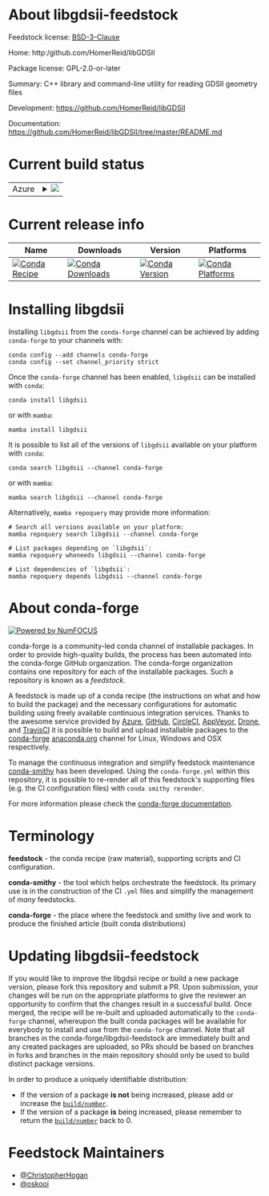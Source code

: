 About libgdsii-feedstock
========================

Feedstock license: [BSD-3-Clause](https://github.com/conda-forge/libgdsii-feedstock/blob/main/LICENSE.txt)

Home: http:/github.com/HomerReid/libGDSII

Package license: GPL-2.0-or-later

Summary: C++ library and command-line utility for reading GDSII geometry files

Development: https://github.com/HomerReid/libGDSII

Documentation: https://github.com/HomerReid/libGDSII/tree/master/README.md

Current build status
====================


<table>
    
  <tr>
    <td>Azure</td>
    <td>
      <details>
        <summary>
          <a href="https://dev.azure.com/conda-forge/feedstock-builds/_build/latest?definitionId=6532&branchName=main">
            <img src="https://dev.azure.com/conda-forge/feedstock-builds/_apis/build/status/libgdsii-feedstock?branchName=main">
          </a>
        </summary>
        <table>
          <thead><tr><th>Variant</th><th>Status</th></tr></thead>
          <tbody><tr>
              <td>linux_64</td>
              <td>
                <a href="https://dev.azure.com/conda-forge/feedstock-builds/_build/latest?definitionId=6532&branchName=main">
                  <img src="https://dev.azure.com/conda-forge/feedstock-builds/_apis/build/status/libgdsii-feedstock?branchName=main&jobName=linux&configuration=linux%20linux_64_" alt="variant">
                </a>
              </td>
            </tr><tr>
              <td>linux_aarch64</td>
              <td>
                <a href="https://dev.azure.com/conda-forge/feedstock-builds/_build/latest?definitionId=6532&branchName=main">
                  <img src="https://dev.azure.com/conda-forge/feedstock-builds/_apis/build/status/libgdsii-feedstock?branchName=main&jobName=linux&configuration=linux%20linux_aarch64_" alt="variant">
                </a>
              </td>
            </tr><tr>
              <td>linux_ppc64le</td>
              <td>
                <a href="https://dev.azure.com/conda-forge/feedstock-builds/_build/latest?definitionId=6532&branchName=main">
                  <img src="https://dev.azure.com/conda-forge/feedstock-builds/_apis/build/status/libgdsii-feedstock?branchName=main&jobName=linux&configuration=linux%20linux_ppc64le_" alt="variant">
                </a>
              </td>
            </tr><tr>
              <td>osx_64</td>
              <td>
                <a href="https://dev.azure.com/conda-forge/feedstock-builds/_build/latest?definitionId=6532&branchName=main">
                  <img src="https://dev.azure.com/conda-forge/feedstock-builds/_apis/build/status/libgdsii-feedstock?branchName=main&jobName=osx&configuration=osx%20osx_64_" alt="variant">
                </a>
              </td>
            </tr><tr>
              <td>osx_arm64</td>
              <td>
                <a href="https://dev.azure.com/conda-forge/feedstock-builds/_build/latest?definitionId=6532&branchName=main">
                  <img src="https://dev.azure.com/conda-forge/feedstock-builds/_apis/build/status/libgdsii-feedstock?branchName=main&jobName=osx&configuration=osx%20osx_arm64_" alt="variant">
                </a>
              </td>
            </tr>
          </tbody>
        </table>
      </details>
    </td>
  </tr>
</table>

Current release info
====================

| Name | Downloads | Version | Platforms |
| --- | --- | --- | --- |
| [![Conda Recipe](https://img.shields.io/badge/recipe-libgdsii-green.svg)](https://anaconda.org/conda-forge/libgdsii) | [![Conda Downloads](https://img.shields.io/conda/dn/conda-forge/libgdsii.svg)](https://anaconda.org/conda-forge/libgdsii) | [![Conda Version](https://img.shields.io/conda/vn/conda-forge/libgdsii.svg)](https://anaconda.org/conda-forge/libgdsii) | [![Conda Platforms](https://img.shields.io/conda/pn/conda-forge/libgdsii.svg)](https://anaconda.org/conda-forge/libgdsii) |

Installing libgdsii
===================

Installing `libgdsii` from the `conda-forge` channel can be achieved by adding `conda-forge` to your channels with:

```
conda config --add channels conda-forge
conda config --set channel_priority strict
```

Once the `conda-forge` channel has been enabled, `libgdsii` can be installed with `conda`:

```
conda install libgdsii
```

or with `mamba`:

```
mamba install libgdsii
```

It is possible to list all of the versions of `libgdsii` available on your platform with `conda`:

```
conda search libgdsii --channel conda-forge
```

or with `mamba`:

```
mamba search libgdsii --channel conda-forge
```

Alternatively, `mamba repoquery` may provide more information:

```
# Search all versions available on your platform:
mamba repoquery search libgdsii --channel conda-forge

# List packages depending on `libgdsii`:
mamba repoquery whoneeds libgdsii --channel conda-forge

# List dependencies of `libgdsii`:
mamba repoquery depends libgdsii --channel conda-forge
```


About conda-forge
=================

[![Powered by
NumFOCUS](https://img.shields.io/badge/powered%20by-NumFOCUS-orange.svg?style=flat&colorA=E1523D&colorB=007D8A)](https://numfocus.org)

conda-forge is a community-led conda channel of installable packages.
In order to provide high-quality builds, the process has been automated into the
conda-forge GitHub organization. The conda-forge organization contains one repository
for each of the installable packages. Such a repository is known as a *feedstock*.

A feedstock is made up of a conda recipe (the instructions on what and how to build
the package) and the necessary configurations for automatic building using freely
available continuous integration services. Thanks to the awesome service provided by
[Azure](https://azure.microsoft.com/en-us/services/devops/), [GitHub](https://github.com/),
[CircleCI](https://circleci.com/), [AppVeyor](https://www.appveyor.com/),
[Drone](https://cloud.drone.io/welcome), and [TravisCI](https://travis-ci.com/)
it is possible to build and upload installable packages to the
[conda-forge](https://anaconda.org/conda-forge) [anaconda.org](https://anaconda.org/)
channel for Linux, Windows and OSX respectively.

To manage the continuous integration and simplify feedstock maintenance
[conda-smithy](https://github.com/conda-forge/conda-smithy) has been developed.
Using the ``conda-forge.yml`` within this repository, it is possible to re-render all of
this feedstock's supporting files (e.g. the CI configuration files) with ``conda smithy rerender``.

For more information please check the [conda-forge documentation](https://conda-forge.org/docs/).

Terminology
===========

**feedstock** - the conda recipe (raw material), supporting scripts and CI configuration.

**conda-smithy** - the tool which helps orchestrate the feedstock.
                   Its primary use is in the construction of the CI ``.yml`` files
                   and simplify the management of *many* feedstocks.

**conda-forge** - the place where the feedstock and smithy live and work to
                  produce the finished article (built conda distributions)


Updating libgdsii-feedstock
===========================

If you would like to improve the libgdsii recipe or build a new
package version, please fork this repository and submit a PR. Upon submission,
your changes will be run on the appropriate platforms to give the reviewer an
opportunity to confirm that the changes result in a successful build. Once
merged, the recipe will be re-built and uploaded automatically to the
`conda-forge` channel, whereupon the built conda packages will be available for
everybody to install and use from the `conda-forge` channel.
Note that all branches in the conda-forge/libgdsii-feedstock are
immediately built and any created packages are uploaded, so PRs should be based
on branches in forks and branches in the main repository should only be used to
build distinct package versions.

In order to produce a uniquely identifiable distribution:
 * If the version of a package **is not** being increased, please add or increase
   the [``build/number``](https://docs.conda.io/projects/conda-build/en/latest/resources/define-metadata.html#build-number-and-string).
 * If the version of a package **is** being increased, please remember to return
   the [``build/number``](https://docs.conda.io/projects/conda-build/en/latest/resources/define-metadata.html#build-number-and-string)
   back to 0.

Feedstock Maintainers
=====================

* [@ChristopherHogan](https://github.com/ChristopherHogan/)
* [@oskooi](https://github.com/oskooi/)

